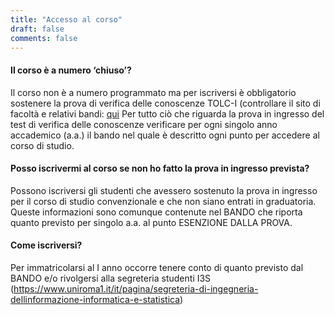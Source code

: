 ```yaml
---
title: "Accesso al corso"
draft: false
comments: false
---
```


#### Il corso è a numero ‘chiuso’? 
Il corso non è a numero programmato ma per iscriversi è obbligatorio sostenere la prova di verifica delle conoscenze TOLC-I  (controllare il sito di facoltà e relativi bandi: [qui](https://web.uniroma1.it/i3s/node/9234)
Per tutto ciò che riguarda la prova in ingresso del  test di verifica delle conoscenze verificare per ogni singolo anno accademico (a.a.)  il bando nel quale è descritto ogni punto per accedere al corso di studio.

#### Posso iscrivermi al corso se non ho fatto la prova in ingresso prevista? 
Possono iscriversi gli studenti che avessero sostenuto la prova in ingresso per il corso di studio convenzionale e che non siano entrati in graduatoria. Queste informazioni sono comunque contenute nel BANDO che riporta quanto previsto per singolo a.a. al punto ESENZIONE DALLA PROVA. 

#### Come iscriversi? 
Per immatricolarsi al I anno occorre tenere conto di quanto previsto dal BANDO e/o rivolgersi alla segreteria studenti I3S (https://www.uniroma1.it/it/pagina/segreteria-di-ingegneria-dellinformazione-informatica-e-statistica)

